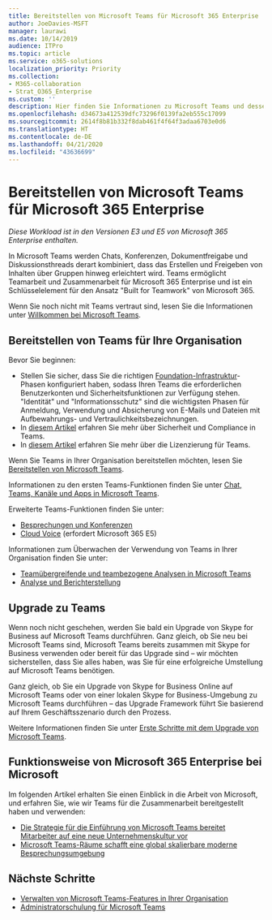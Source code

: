 ```yaml
---
title: Bereitstellen von Microsoft Teams für Microsoft 365 Enterprise
author: JoeDavies-MSFT
manager: laurawi
ms.date: 10/14/2019
audience: ITPro
ms.topic: article
ms.service: o365-solutions
localization_priority: Priority
ms.collection:
- M365-collaboration
- Strat_O365_Enterprise
ms.custom: ''
description: Hier finden Sie Informationen zu Microsoft Teams und dessen Einführung in Ihrem Unternehmen.
ms.openlocfilehash: d34673a412539dfc73296f0139fa2eb555c17099
ms.sourcegitcommit: 2614f8b81b332f8dab461f4f64f3adaa6703e0d6
ms.translationtype: HT
ms.contentlocale: de-DE
ms.lasthandoff: 04/21/2020
ms.locfileid: "43636699"
---
```

# <a name="deploy-microsoft-teams-for-microsoft-365-enterprise"></a>Bereitstellen von Microsoft Teams für Microsoft 365 Enterprise

*Diese Workload ist in den Versionen E3 und E5 von Microsoft 365 Enterprise enthalten.*

In Microsoft Teams werden Chats, Konferenzen, Dokumentfreigabe und Diskussionsthreads derart kombiniert, dass das Erstellen und Freigeben von Inhalten über Gruppen hinweg erleichtert wird. Teams ermöglicht Teamarbeit und Zusammenarbeit für Microsoft 365 Enterprise und ist ein Schlüsselelement für den Ansatz "Built for Teamwork" von Microsoft 365. 

Wenn Sie noch nicht mit Teams vertraut sind, lesen Sie die Informationen unter [Willkommen bei Microsoft Teams](https://docs.microsoft.com/MicrosoftTeams/teams-overview). 


## <a name="roll-out-teams-to-your-organization"></a>Bereitstellen von Teams für Ihre Organisation

Bevor Sie beginnen:

- Stellen Sie sicher, dass Sie die richtigen [Foundation-Infrastruktur](deploy-foundation-infrastructure.md)-Phasen konfiguriert haben, sodass Ihren Teams die erforderlichen Benutzerkonten und Sicherheitsfunktionen zur Verfügung stehen. "Identität" und "Informationsschutz" sind die wichtigsten Phasen für Anmeldung, Verwendung und Absicherung von E-Mails und Dateien mit Aufbewahrungs- und Vertraulichkeitsbezeichnungen.
- In [diesem Artikel](https://docs.microsoft.com/microsoftteams/security-compliance-overview) erfahren Sie mehr über Sicherheit und Compliance in Teams.
- In [diesem Artikel](https://docs.microsoft.com/microsoftteams/office-365-licensing) erfahren Sie mehr über die Lizenzierung für Teams.

Wenn Sie Teams in Ihrer Organisation bereitstellen möchten, lesen Sie [Bereitstellen von Microsoft Teams](https://docs.microsoft.com/microsoftteams/how-to-roll-out-teams).

Informationen zu den ersten Teams-Funktionen finden Sie unter [Chat, Teams, Kanäle und Apps in Microsoft Teams](https://docs.microsoft.com/MicrosoftTeams/deploy-chat-teams-channels-microsoft-teams-landing-page).

Erweiterte Teams-Funktionen finden Sie unter:

- [Besprechungen und Konferenzen](https://docs.microsoft.com/microsoftteams/deploy-meetings-microsoft-teams-landing-page)
- [Cloud Voice](https://docs.microsoft.com/microsoftteams/cloud-voice-landing-page) (erfordert Microsoft 365 E5)

Informationen zum Überwachen der Verwendung von Teams in Ihrer Organisation finden Sie unter:

- [Teamübergreifende und teambezogene Analysen in Microsoft Teams](https://docs.microsoft.com/microsoftteams/teams-analytics-and-reports/cross-team-per-team-analytics)
- [Analyse und Berichterstellung](https://docs.microsoft.com/microsoftteams/teams-analytics-and-reports/teams-reporting-reference)


## <a name="upgrade-to-teams"></a>Upgrade zu Teams

Wenn noch nicht geschehen, werden Sie bald ein Upgrade von Skype for Business auf Microsoft Teams durchführen. Ganz gleich, ob Sie neu bei Microsoft Teams sind, Microsoft Teams bereits zusammen mit Skype for Business verwenden oder bereit für das Upgrade sind – wir möchten sicherstellen, dass Sie alles haben, was Sie für eine erfolgreiche Umstellung auf Microsoft Teams benötigen.

Ganz gleich, ob Sie ein Upgrade von Skype for Business Online auf Microsoft Teams oder von einer lokalen Skype for Business-Umgebung zu Microsoft Teams durchführen – das Upgrade Framework führt Sie basierend auf Ihrem Geschäftsszenario durch den Prozess.
 
Weitere Informationen finden Sie unter [Erste Schritte mit dem Upgrade von Microsoft Teams](https://docs.microsoft.com/MicrosoftTeams/upgrade-start-here).

## <a name="how-microsoft-does-microsoft-365-enterprise"></a>Funktionsweise von Microsoft 365 Enterprise bei Microsoft

Im folgenden Artikel erhalten Sie einen Einblick in die Arbeit von Microsoft, und erfahren Sie, wie wir Teams für die Zusammenarbeit bereitgestellt haben und verwenden:

- [Die Strategie für die Einführung von Microsoft Teams bereitet Mitarbeiter auf eine neue Unternehmenskultur vor](https://www.microsoft.com/itshowcase/microsoft-teams-adoption-strategy-prepares-employees-for-a-new-culture-of-work)
- [Microsoft Teams-Räume schafft eine global skalierbare moderne Besprechungsumgebung](https://www.microsoft.com/itshowcase/with-microsoft-teams-rooms-comes-a-globally-scalable-modern-meeting-experience)

## <a name="next-steps"></a>Nächste Schritte

- [Verwalten von Microsoft Teams-Features in Ihrer Organisation](https://docs.microsoft.com/microsoftteams/enable-features-office-365)
- [Administratorschulung für Microsoft Teams](https://docs.microsoft.com/microsoftteams/itadmin-readiness)

